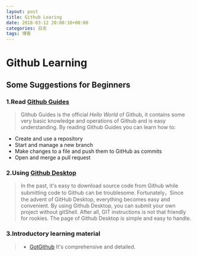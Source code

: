 ```yaml
---
layout: post
title: Github Learing
date: 2018-03-12 20:00:10+00:00
categories: 日志
tags: 博客
---
```


# Github Learning

## Some Suggestions for Beginners
### 1.Read [Github Guides](https://guides.github.com/activities/hello-world/)
> Github Guides is the official *Hello World* of Github, it contains some very basic knowledge and operations of Github and is easy understanding.
By reading Github Guides you can learn how to:
- Create and use a repository
- Start and manage a new branch
- Make changes to a file and push them to GitHub as commits
- Open and merge a pull request

### 2.Using [Github Desktop](https://desktop.github.com/)
> In the past, it's easy to download source code from Github while submitting code to Github can be troublesome. Fortunately，Since the advent of GitHub Desktop, everything becomes easy and convenient.
By using Github Desktop, you can submit your own project without gitShell. After all, GIT instructions is not that friendly for rookies. The page of Github Desktop is simple and easy to handle.

### 3.Introductory learning material
> * [GotGithub](http://www.worldhello.net/gotgithub/)
> It's comprehensive and detailed.


